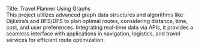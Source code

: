  Title: Travel Planner Using Graphs  
This project utilizes advanced graph data structures and algorithms like Dijkstra’s and BFS/DFS to 
plan optimal routes, considering distance, time, cost, and user preferences. Integrating real-time data 
via APIs, it provides a seamless interface with applications in navigation, logistics, and travel 
services for efficient route optimization. 
